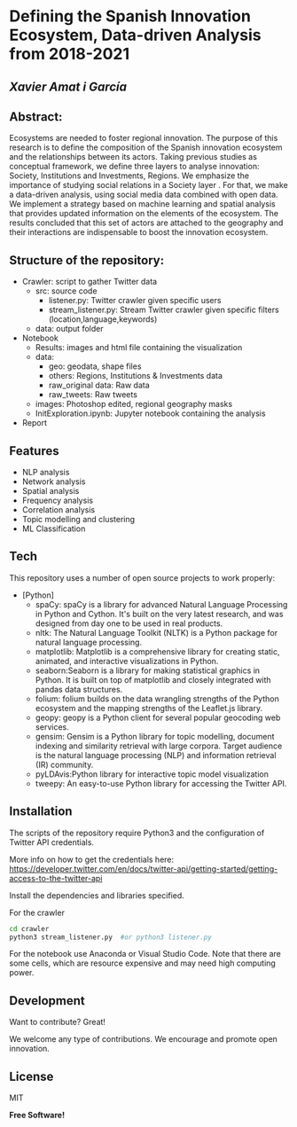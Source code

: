 # Defining the Spanish Innovation Ecosystem, Data-driven Analysis from 2018-2021
## _Xavier Amat i García_


## Abstract:
Ecosystems are needed to foster regional innovation. The purpose of this research is to define the composition of the Spanish innovation ecosystem and the relationships between its actors. Taking previous studies as conceptual framework, we define three layers to analyse innovation: Society, Institutions and Investments, Regions. We emphasize the importance of studying social relations in a Society layer . For that, we make a data-driven analysis, using social media data combined with open data. We implement a strategy based on machine learning and spatial analysis that provides updated information on the elements of the ecosystem. The results concluded that this set of actors are attached to the geography and their interactions are indispensable to boost the innovation ecosystem.

## Structure of the repository: 
- Crawler: script to gather Twitter data
    - src: source code
        - listener.py: Twitter crawler given specific users
        - stream_listener.py: Stream Twitter crawler given specific filters (location,language,keywords)
    - data: output folder
- Notebook
    - Results: images and html file containing the visualization
    - data: 
        - geo: geodata, shape files
        - others: Regions, Institutions & Investments data
        - raw_original data: Raw data
        - raw_tweets: Raw tweets
    - images: Photoshop edited, regional geography masks
    - InitExploration.ipynb: Jupyter notebook containing the analysis
- Report

## Features

- NLP analysis
- Network analysis
- Spatial analysis
- Frequency analysis
- Correlation analysis
- Topic modelling and clustering
- ML Classification


## Tech

This repository uses a number of open source projects to work properly:

- [Python] 
    - spaCy: spaCy is a library for advanced Natural Language Processing in Python and Cython. It's built on the very latest research, and was designed from day one to be used in real products.
    - nltk: The Natural Language Toolkit (NLTK) is a Python package for natural language processing.
    - matplotlib: Matplotlib is a comprehensive library for creating static, animated, and interactive visualizations in Python.
    - seaborn:Seaborn is a library for making statistical graphics in Python. It is built on top of matplotlib and closely integrated with pandas data structures.
    - folium: folium builds on the data wrangling strengths of the Python ecosystem and the mapping strengths of the Leaflet.js library.
    - geopy: geopy is a Python client for several popular geocoding web services.
    - gensim: Gensim is a Python library for topic modelling, document indexing and similarity retrieval with large corpora. Target audience is the natural language processing (NLP) and information retrieval (IR) community.
    - pyLDAvis:Python library for interactive topic model visualization
    - tweepy: An easy-to-use Python library for accessing the Twitter API.

## Installation

The scripts of the repository require Python3 and the configuration of Twitter API credentials. 

More info on how to get the credentials here: https://developer.twitter.com/en/docs/twitter-api/getting-started/getting-access-to-the-twitter-api

Install the dependencies and libraries specified.

For the crawler

```sh
cd crawler
python3 stream_listener.py  #or python3 listener.py
```

For the notebook use Anaconda or Visual Studio Code. Note that there are some cells, which are resource expensive and may need high computing power.


## Development

Want to contribute? Great!

We welcome any type of contributions. We encourage and promote open innovation.

## License

MIT

**Free Software!**